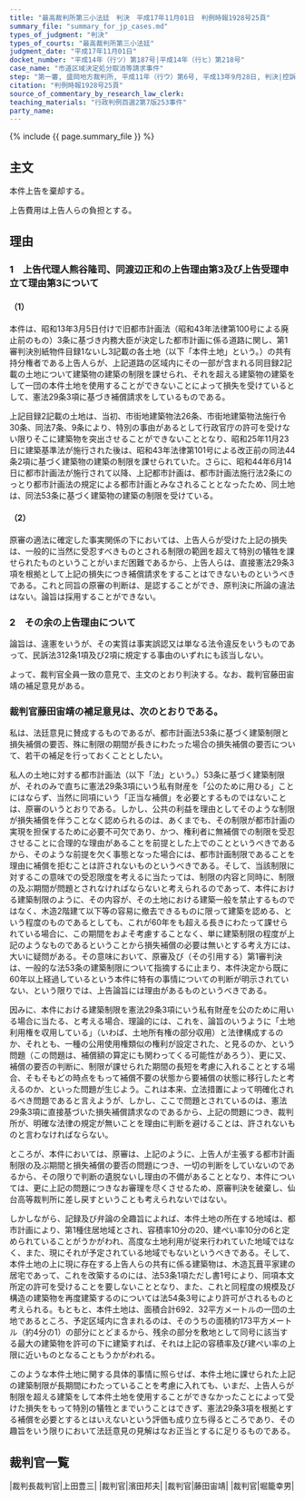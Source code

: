 ```yaml
---
title: "最高裁判所第三小法廷　判決　平成17年11月01日　判例時報1928号25頁"
summary_file: "summary_for_jp_cases.md"
types_of_judgment: "判決"
types_of_courts: "最高裁判所第三小法廷"
judgment_date: "平成17年11月01日"
docket_number: "平成14年（行ツ）第187号|平成14年（行ヒ）第218号"
case_name: "市道区域決定処分取消等請求事件"
step: "第一審, 盛岡地方裁判所, 平成11年（行ウ）第6号, 平成13年9月28日, 判決|控訴審, 仙台高等裁判所, 平成13年（行コ）第19号, 平成14年5月30日, 判決"
citation: "判例時報1928号25頁"
source_of_commentary_by_research_law_clerk:
teaching_materials: "行政判例百選2第7版253事件"
party_name:
---
```




{% include {{ page.summary_file }}  %}






## 主文



本件上告を棄却する。

上告費用は上告人らの負担とする。





## 理由



### 1　上告代理人熊谷隆司、同渡辺正和の上告理由第3及び上告受理申立て理由第3について

#### （1）

本件は、昭和13年3月5日付けで旧都市計画法（昭和43年法律第100号による廃止前のもの）3条に基づき内務大臣が決定した都市計画に係る道路に関し、第1審判決別紙物件目録1ないし3記載の各土地（以下「本件土地」という。）の共有持分権者である上告人らが、上記道路の区域内にその一部が含まれる同目録2記載の土地について建築物の建築の制限を課せられ、それを超える建築物の建築をして一団の本件土地を使用することができないことによって損失を受けているとして、憲法29条3項に基づき補償請求をしているものである。

上記目録2記載の土地は、当初、市街地建築物法26条、市街地建築物法施行令30条、同法7条、9条により、特別の事由があるとして行政官庁の許可を受けない限りそこに建築物を突出させることができないこととなり、昭和25年11月23日に建築基準法が施行された後は、昭和43年法律第101号による改正前の同法44条2項に基づく建築物の建築の制限を課せられていた。さらに、昭和44年6月14日に都市計画法が施行されて以降、上記都市計画は、都市計画法施行法2条にのっとり都市計画法の規定による都市計画とみなされることとなったため、同土地は、同法53条に基づく建築物の建築の制限を受けている。

#### （2）

原審の適法に確定した事実関係の下においては、上告人らが受けた上記の損失は、一般的に当然に受忍すべきものとされる制限の範囲を超えて特別の犠牲を課せられたものということがいまだ困難であるから、上告人らは、直接憲法29条3項を根拠として上記の損失につき補償請求をすることはできないものというべきである。これと同旨の原審の判断は、是認することができ、原判決に所論の違法はない。論旨は採用することができない。

### 2　その余の上告理由について

論旨は、違憲をいうが、その実質は事実誤認又は単なる法令違反をいうものであって、民訴法312条1項及び2項に規定する事由のいずれにも該当しない。

よって、裁判官全員一致の意見で、主文のとおり判決する。なお、裁判官藤田宙靖の補足意見がある。

### 裁判官藤田宙靖の補足意見は、次のとおりである。

私は、法廷意見に賛成するものであるが、都市計画法53条に基づく建築制限と損失補償の要否、殊に制限の期間が長きにわたった場合の損失補償の要否について、若干の補足を行っておくこととしたい。

私人の土地に対する都市計画法（以下「法」という。）53条に基づく建築制限が、それのみで直ちに憲法29条3項にいう私有財産を「公のために用ひる」ことにはならず、当然に同項にいう「正当な補償」を必要とするものではないことは、原審のいうとおりである。しかし、公共の利益を理由としてそのような制限が損失補償を伴うことなく認められるのは、あくまでも、その制限が都市計画の実現を担保するために必要不可欠であり、かつ、権利者に無補償での制限を受忍させることに合理的な理由があることを前提とした上でのことというべきであるから、そのような前提を欠く事態となった場合には、都市計画制限であることを理由に補償を拒むことは許されないものというべきである。そして、当該制限に対するこの意味での受忍限度を考えるに当たっては、制限の内容と同時に、制限の及ぶ期間が問題とされなければならないと考えられるのであって、本件における建築制限のように、その内容が、その土地における建築一般を禁止するものではなく、木造2階建て以下等の容易に撤去できるものに限って建築を認める、という程度のものであるとしても、これが60年をも超える長きにわたって課せられている場合に、この期間をおよそ考慮することなく、単に建築制限の程度が上記のようなものであるということから損失補償の必要は無いとする考え方には、大いに疑問がある。その意味において、原審及び（その引用する）第1審判決は、一般的な法53条の建築制限について指摘するに止まり、本件決定から既に60年以上経過しているという本件に特有の事情についての判断が明示されていない、という限りでは、上告論旨には理由があるものというべきである。

因みに、本件における建築制限を憲法29条3項にいう私有財産を公のために用いる場合に当たる、と考える場合、理論的には、これを、論旨のいうように「土地利用権を収用している」（いわば、土地所有権の部分収用）と法律構成するのか、それとも、一種の公用使用権類似の権利が設定された、と見るのか、という問題（この問題は、補償額の算定にも関わってくる可能性があろう）、更に又、補償の要否の判断に、制限が課せられた期間の長短を考慮に入れることとする場合、そもそもどの時点をもって補償不要の状態から要補償の状態に移行したと考えるのか、といった問題が生じよう。これは本来、立法措置によって明確化されるべき問題であると言えようが、しかし、ここで問題とされているのは、憲法29条3項に直接基づいた損失補償請求なのであるから、上記の問題につき、裁判所が、明確な法律の規定が無いことを理由に判断を避けることは、許されないものと言わなければならない。

ところが、本件においては、原審は、上記のように、上告人が主張する都市計画制限の及ぶ期間と損失補償の要否の問題につき、一切の判断をしていないのであるから、その限りで判断の遺脱ないし理由の不備があることとなり、本件については、更に上記の問題につきなお審理を尽くさせるため、原審判決を破棄し、仙台高等裁判所に差し戻すということも考えられないではない。

しかしながら、記録及び弁論の全趣旨によれば、本件土地の所在する地域は、都市計画により、第1種住居地域とされ、容積率10分の20、建ぺい率10分の6と定められていることがうかがわれ、高度な土地利用が従来行われていた地域ではなく、また、現にそれが予定されている地域でもないというべきである。そして、本件土地の上に現に存在する上告人らの共有に係る建築物は、木造瓦葺平家建の居宅であって、これを改築するのには、法53条1項ただし書1号により、同項本文所定の許可を受けることを要しないこととなり、また、これと同程度の規模及び構造の建築物を再度建築するのについては法54条3号により許可がされるものと考えられる。もともと、本件土地は、面積合計692．32平方メートルの一団の土地であるところ、予定区域内に含まれるのは、そのうちの面積約173平方メートル（約4分の1）の部分にとどまるから、残余の部分を敷地として同号に該当する最大の建築物を許可の下に建築すれば、それは上記の容積率及び建ぺい率の上限に近いものとなることもうかがわれる。

このような本件土地に関する具体的事情に照らせば、本件土地に課せられた上記の建築制限が長期間にわたっていることを考慮に入れても、いまだ、上告人らが制限を超える建築をして本件土地を使用することができなかったことによって受けた損失をもって特別の犠牲とまでいうことはできず、憲法29条3項を根拠とする補償を必要とするとはいえないという評価も成り立ち得るところであり、その趣旨をいう限りにおいて法廷意見の見解はなお正当とするに足りるものである。

## 裁判官一覧

|裁判長裁判官|上田豊三|
|裁判官|濱田邦夫|
|裁判官|藤田宙靖|
|裁判官|堀籠幸男|





